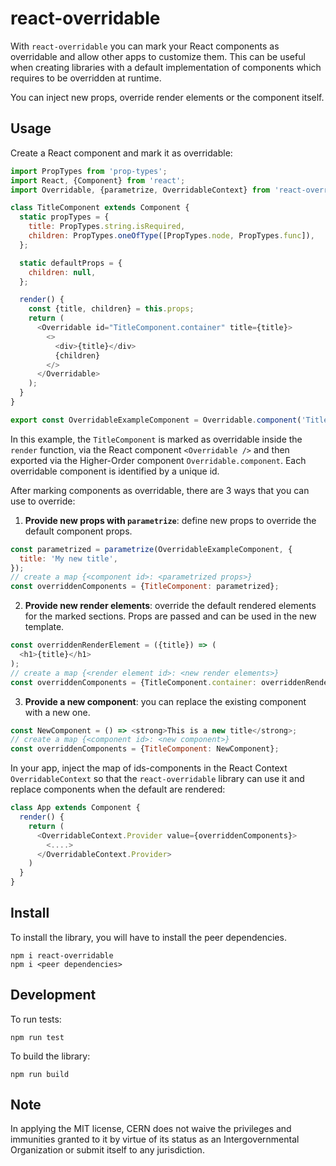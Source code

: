 # react-overridable

With `react-overridable` you can mark your React components as overridable
and allow other apps to customize them. This can be useful when creating
libraries with a default implementation of components which requires to be
overridden at runtime.

You can inject new props, override render elements or the component itself.

## Usage

Create a React component and mark it as overridable:

```js
import PropTypes from 'prop-types';
import React, {Component} from 'react';
import Overridable, {parametrize, OverridableContext} from 'react-overridable';

class TitleComponent extends Component {
  static propTypes = {
    title: PropTypes.string.isRequired,
    children: PropTypes.oneOfType([PropTypes.node, PropTypes.func]),
  };

  static defaultProps = {
    children: null,
  };

  render() {
    const {title, children} = this.props;
    return (
      <Overridable id="TitleComponent.container" title={title}>
        <>
          <div>{title}</div>
          {children}
        </>
      </Overridable>
    );
  }
}

export const OverridableExampleComponent = Overridable.component('TitleComponent', TitleComponent);
```

In this example, the `TitleComponent` is marked as overridable inside the
`render` function, via the React component `<Overridable />` and then exported
via the Higher-Order component `Overridable.component`.
Each overridable component is identified by a unique id.

After marking components as overridable, there are 3 ways that you can use to override:

1. **Provide new props with `parametrize`**: define new props to override the default component props.
```js
const parametrized = parametrize(OverridableExampleComponent, {
  title: 'My new title',
});
// create a map {<component id>: <parametrized props>}
const overriddenComponents = {TitleComponent: parametrized};
```

2. **Provide new render elements**: override the default rendered elements for the marked sections.
Props are passed and can be used in the new template.
```js
const overriddenRenderElement = ({title}) => (
  <h1>{title}</h1>
);
// create a map {<render element id>: <new render elements>}
const overriddenComponents = {TitleComponent.container: overriddenRenderElement};
```

3. **Provide a new component**: you can replace the existing component with a new one.
```js
const NewComponent = () => <strong>This is a new title</strong>;
// create a map {<component id>: <new component>}
const overriddenComponents = {TitleComponent: NewComponent};
```

In your app, inject the map of ids-components in the React Context
`OverridableContext` so that the `react-overridable` library can
use it and replace components when the default are rendered:
```js
class App extends Component {
  render() {
    return (
      <OverridableContext.Provider value={overriddenComponents}>
        <....>
      </OverridableContext.Provider>
    )
  }
}
```

## Install

To install the library, you will have to install the peer dependencies.
```
npm i react-overridable
npm i <peer dependencies>
```

## Development

To run tests:
```
npm run test
```

To build the library:
```
npm run build
```

## Note

In applying the MIT license, CERN does not waive the privileges and immunities
granted to it by virtue of its status as an Intergovernmental Organization
or submit itself to any jurisdiction.
